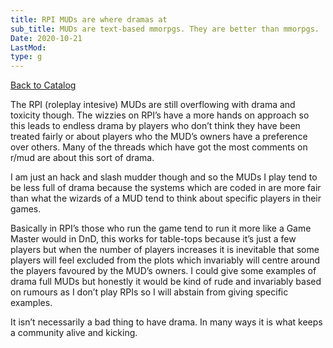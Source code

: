 ```yaml
---
title: RPI MUDs are where dramas at
sub_title: MUDs are text-based mmorpgs. They are better than mmorpgs.
Date: 2020-10-21
LastMod:
type: g
---
```


[Back to Catalog](/)

The RPI (roleplay intesive) MUDs are still overflowing with drama and toxicity though. The wizzies on RPI’s have a more hands on approach so this leads to endless drama by players who don’t think they have been treated fairly or about players who the MUD’s owners have a preference over others. Many of the threads which have got the most comments on r/mud are about this sort of drama.

I am just an hack and slash mudder though and so the MUDs I play tend to be less full of drama because the systems which are coded in are more fair than what the wizards of a MUD tend to think about specific players in their games.

Basically in RPI’s those who run the game tend to run it more like a Game Master would in DnD, this works for table-tops because it’s just a few players but when the number of players increases it is inevitable that some players will feel excluded from the plots which invariably will centre around the players favoured by the MUD’s owners. I could give some examples of drama full MUDs but honestly it would be kind of rude and invariably based on rumours as I don’t play RPIs so I will abstain from giving specific examples.

It isn’t necessarily a bad thing to have drama. In many ways it is what keeps a community alive and kicking.
